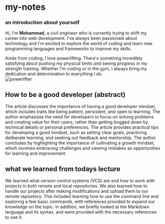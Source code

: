 # my-notes
### an introduction about yourself ###
Hi, I'm **Mohammad**, a *civil engineer* who is currently trying to shift my career into web development. I've always been passionate about technology and I'm excited to explore the world of coding and learn new programming languages and frameworks to improve my skills.

Aside from coding, I love powerlifting. There's something incredibly satisfying about pushing my physical limits and seeing progress in my strength training. Whether I'm coding or in the gym, I always bring my dedication and determination to everything I do.  
![powerlifter](https://static.toiimg.com/thumb/msid-77028546,imgsize-454819,width-400,resizemode-4/77028546.jpg)

## How to be a good developer (abstract) ##
The article discusses the importance of having a good developer mindset, which includes traits like being patient, persistent, and open to learning. The author emphasizes the need for developers to focus on solving problems and creating value for their users, rather than getting bogged down by technical details or personal preferences. The article provides practical tips for developing a good mindset, such as setting clear goals, practicing deliberate learning, and seeking out feedback and mentorship. The author concludes by highlighting the importance of cultivating a growth mindset, which involves embracing challenges and viewing mistakes as opportunities for learning and improvement.

## what we learned from todays lecture ##
We learned what version control systems (VCS) are and how to work with projects in both remote and local repositories. We also learned how to handle our projects after making modifications and upload them to our remote repository. This included learning how to use the command line and exploring a few basic commands, with references provided to expand our knowledge on the topic. In addition, we briefly looked at the Markdown language and its syntax, and were provided with the necessary references to use it.


